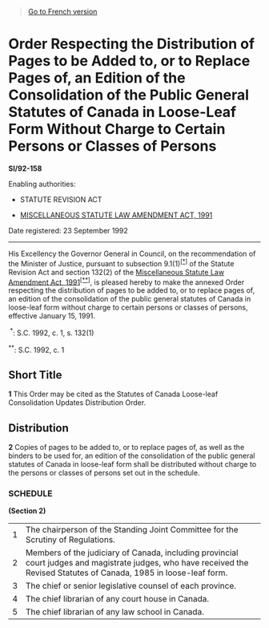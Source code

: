 > [Go to French version](/fr/Règlements/Textes%20réglementaires/92/158.md)

# Order Respecting the Distribution of Pages to be Added to, or to Replace Pages of, an Edition of the Consolidation of the Public General Statutes of Canada in Loose-Leaf Form Without Charge to Certain Persons or Classes of Persons

**SI/92-158**

Enabling authorities: 
- STATUTE REVISION ACT

- [MISCELLANEOUS STATUTE LAW AMENDMENT ACT, 1991](/en/Acts/Statutes%20of%20Canada/1992/c.%201.md)

Date registered: 23 September 1992

----------

His Excellency the Governor General in Council, on the recommendation of the Minister of Justice, pursuant to subsection 9.1(1)<sup><a href='#footnote1_e'>[*]</a></sup> of the Statute Revision Act and section 132(2) of the [Miscellaneous Statute Law Amendment Act, 1991](/en/Acts/Statutes%20of%20Canada/1992/c.%201.md)<sup><a href='#footenote2_e'>[**]</a></sup>, is pleased hereby to make the annexed Order respecting the distribution of pages to be added to, or to replace pages of, an edition of the consolidation of the public general statutes of Canada in loose-leaf form without charge to certain persons or classes of persons, effective January 15, 1991.

<a name='footnote1_e'><sup> *</sup></a>: S.C. 1992, c. 1, s. 132(1)<br />

<a name='footenote2_e'><sup>**</sup></a>: S.C. 1992, c. 1<br />




## Short Title


**1** This Order may be cited as the Statutes of Canada Loose-leaf Consolidation Updates Distribution Order.




## Distribution


**2** Copies of pages to be added to, or to replace pages of, as well as the binders to be used for, an edition of the consolidation of the public general statutes of Canada in loose-leaf form shall be distributed without charge to the persons or classes of persons set out in the schedule.




### **SCHEDULE** 
**(Section 2)**
<table>
<tr>
<td>1</td>
<td>The chairperson of the Standing Joint Committee for the Scrutiny of Regulations.</td>
</tr>
<tr>
<td>2</td>
<td>Members of the judiciary of Canada, including provincial court judges and magistrate judges, who have received the Revised Statutes of Canada, 1985 in loose-leaf form.</td>
</tr>
<tr>
<td>3</td>
<td>The chief or senior legislative counsel of each province.</td>
</tr>
<tr>
<td>4</td>
<td>The chief librarian of any court house in Canada.</td>
</tr>
<tr>
<td>5</td>
<td>The chief librarian of any law school in Canada.</td>
</tr>
</table>


